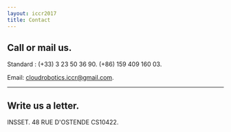 ```yaml
---
layout: iccr2017
title: Contact
---
```

>
## Call or mail us.

Standard : (+33) 3 23 50 36 90. (+86) 159 409 160 03.

Email: cloudrobotics.iccr@gmail.com.

---

## Write us a letter.

INSSET. 48 RUE D'OSTENDE CS10422.
